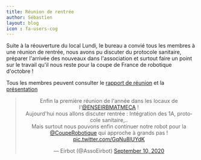 ```yaml
---
title: Réunion de rentrée
author: Sébastien
layout: blog
icon : fa-users-cog
---
```


Suite à la réouverture du local Lundi, le bureau a convié tous les membres à une
réunion de rentrée, nous avons pu discuter du protocole sanitaire,
préparer l'arrivée des nouveaux dans l'association et surtout faire un point sur
le travail qu'il nous reste pour la coupe de France de robotique d'octobre ! 

Tous les membres peuvent consulter le [rapport de
réunion](/assets/reunion/rapport2) et la [présentation](/assets/reunion/reu-rentree.pdf)

<center>
<blockquote class="twitter-tweet"><p lang="fr" dir="ltr">Enfin la première réunion de l&#39;année dans les locaux de l&#39;<a href="https://twitter.com/ENSEIRBMATMECA?ref_src=twsrc%5Etfw">@ENSEIRBMATMECA</a> !<br>Aujourd&#39;hui nous allons discuter rentrée : Intégration des 1A, protocole sanitaire,..<br>Mais surtout nous pouvons enfin continuer notre robot pour la <a href="https://twitter.com/CoupeRobotique?ref_src=twsrc%5Etfw">@CoupeRobotique</a> qui approche à grands pas ! <a href="https://t.co/GqNu8IUYdK">pic.twitter.com/GqNu8IUYdK</a></p>&mdash; Eirbot (@AssoEirbot) <a href="https://twitter.com/AssoEirbot/status/1304048632145104896?ref_src=twsrc%5Etfw">September 10, 2020</a></blockquote> </center><script async src="https://platform.twitter.com/widgets.js" charset="utf-8"></script>
